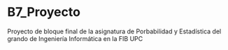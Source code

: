 # B7_Proyecto
Proyecto de bloque final de la asignatura de Porbabilidad y Estadística del grando de Ingeniería Informática en la FIB UPC
